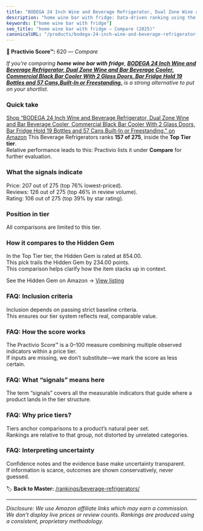 ```yaml
---
title: "BODEGA 24 Inch Wine and Beverage Refrigerator, Dual Zone Wine and Bar Beverage Cooler, Commercial Black Bar Cooler With 2 Glass Doors, Bar Fridge Hold 19 Bottles and 57 Cans,Built-In or Freestanding."
description: "home wine bar with fridge: Data-driven ranking using the Practivio Score™. Positioned by quality, value, demand, findability, momentum."
keywords: ["home wine bar with fridge"]
seo_title: "home wine bar with fridge — Compare (2025)"
canonicalURL: "/products/bodega-24-inch-wine-and-beverage-refrigerator-dual-zone-wine-and-bar-beverage-cooler-commercial-black-bar-cooler-with-2-glass-doors-bar-fridge-hold-19-bottles-and-57-cansbuilt-in-or-freestanding-B0DB8K3BY4/"
---
```


**🛒 Practivio Score™:** 620 — _Compare_


*If you're comparing **home wine bar with fridge**, **[BODEGA 24 Inch Wine and Beverage Refrigerator, Dual Zone Wine and Bar Beverage Cooler, Commercial Black Bar Cooler With 2 Glass Doors, Bar Fridge Hold 19 Bottles and 57 Cans,Built-In or Freestanding.](https://www.amazon.com/dp/B0DB8K3BY4?tag=practivio-20)** is a strong alternative to put on your shortlist.*
### Quick take
[Shop “BODEGA 24 Inch Wine and Beverage Refrigerator, Dual Zone Wine and Bar Beverage Cooler, Commercial Black Bar Cooler With 2 Glass Doors, Bar Fridge Hold 19 Bottles and 57 Cans,Built-In or Freestanding.” on Amazon](https://www.amazon.com/dp/B0DB8K3BY4?tag=practivio-20)
This Beverage Refrigerators ranks **157 of 275**, inside the **Top Tier tier**.  
Relative performance leads to this: Practivio lists it under **Compare** for further evaluation.

### What the signals indicate
Price: 207 out of 275 (top 76% lowest-priced).  
Reviews: 126 out of 275 (top 46% in review volume).  
Rating: 106 out of 275 (top 39% by star rating).  

### Position in tier
All comparisons are limited to this tier.

### How it compares to the Hidden Gem
In the Top Tier tier, the Hidden Gem is rated at 854.00.  
This pick trails the Hidden Gem by 234.00 points.  
This comparison helps clarify how the item stacks up in context.  

See the Hidden Gem on Amazon → [View listing](https://www.amazon.com/dp/B09F9WX11W?tag=practivio-20)

### FAQ: Inclusion criteria
Inclusion depends on passing strict baseline criteria.  
This ensures our tier system reflects real, comparable value.

### FAQ: How the score works
The Practivio Score™ is a 0–100 measure combining multiple observed indicators within a price tier.  
If inputs are missing, we don’t substitute—we mark the score as less certain.

### FAQ: What “signals” means here
The term “signals” covers all the measurable indicators that guide where a product lands in the tier structure.

### FAQ: Why price tiers?
Tiers anchor comparisons to a product’s natural peer set.  
Rankings are relative to that group, not distorted by unrelated categories.

### FAQ: Interpreting uncertainty
Confidence notes and the evidence base make uncertainty transparent.  
If information is scarce, outcomes are shown conservatively, never guessed.

<!-- Missing template for Compare/CompareWithinPriceClass -->


🏷️ **Back to Master:** [/rankings/beverage-refrigerators/](/rankings/beverage-refrigerators/)

---
_Disclosure: We use Amazon affiliate links which may earn a commission. We don’t display live prices or review counts. Rankings are produced using a consistent, proprietary methodology._
